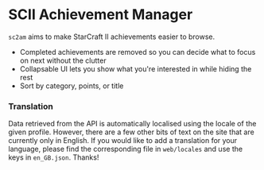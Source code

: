 # SCII Achievement Manager

`sc2am` aims to make StarCraft II achievements easier to browse.
  - Completed achievements are removed so you can decide what to focus on
    next without the clutter
  - Collapsable UI lets you show what you're interested in while hiding the rest
  - Sort by category, points, or title


### Translation

Data retrieved from the API is automatically localised using the locale
of the given profile. However, there are a few other bits of text on
the site that are currently only in English. If you would like to add
a translation for your language, please find the corresponding file in
`web/locales` and use the keys in `en_GB.json`. Thanks!